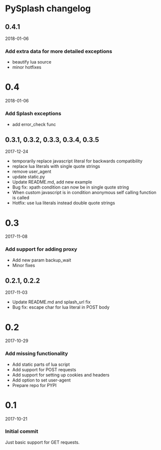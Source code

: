 # PySplash changelog

## 0.4.1

2018-01-06

### Add extra data for more detailed exceptions

- beautify lua source
- minor hotfixes

# 0.4

2018-01-06

### Add Splash exceptions

- add error_check func

## 0.3.1, 0.3.2, 0.3.3, 0.3.4, 0.3.5

2017-12-24
- temporarily replace javascript literal for backwards compatibility
- replace lua literals with single quote strings
- remove user_agent
- update static.py
- Update README.md, add new example
- Bug fix: xpath condition can now be in single quote string
- When custom javascript is in condition anonymous self calling function is called
- Hotfix: use lua literals instead double quote strings

# 0.3

2017-11-08

### Add support for adding proxy

- Add new param backup_wait
- Minor fixes

## 0.2.1, 0.2.2

2017-11-03

- Update README.md and splash_url fix
- Bug fix: escape char for lua literal in POST body

# 0.2

2017-10-29

### Add missing functionality

- Add static parts of lua script
- Add support for POST requests
- Add support for setting up cookies and headers
- Add option to set user-agent
- Prepare repo for PYPI

# 0.1

2017-10-21

### Initial commit

Just basic support for GET requests.